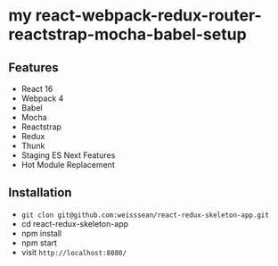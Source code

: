 # my react-webpack-redux-router-reactstrap-mocha-babel-setup

## Features

* React 16
* Webpack 4
* Babel
* Mocha
* Reactstrap
* Redux
* Thunk
* Staging ES Next Features
* Hot Module Replacement

## Installation

* `git clon git@github.com:weisssean/react-redux-skeleton-app.git`
* cd react-redux-skeleton-app
* npm install
* npm start
* visit `http://localhost:8080/`
